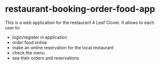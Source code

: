 # restaurant-booking-order-food-app

This is a web application for the restaurant 4 Leaf Clover.
It allows to each user to:
- login/register in application
- order food online
- make an online reservation for the local restaurant
- check the menu
- see their orders and reservations
